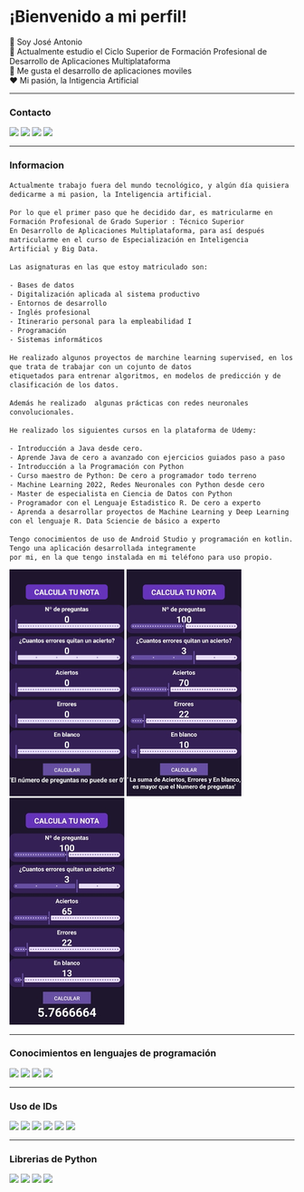 # ¡Bienvenido a mi perfil! 

:wave: Soy José Antonio   
:book: Actualmente estudio el Ciclo Superior de Formación Profesional de Desarrollo de Aplicaciones Multiplataforma  
:iphone: Me gusta el desarrollo de aplicaciones moviles  
:heart: Mi pasión, la Intigencia Artificial  

---
### Contacto
![](https://img.shields.io/badge/Email-red?style=flat)
![](https://img.shields.io/badge/Facebook-blue?style=flat)
![](https://img.shields.io/badge/Instagram-purple?style=flat)
![](https://img.shields.io/badge/Linkedin-blue?style=flat)  

---
### Informacion  
~~~
Actualmente trabajo fuera del mundo tecnológico, y algún día quisiera dedicarme a mi pasion, la Inteligencia artificial.  

Por lo que el primer paso que he decidido dar, es matricularme en Formación Profesional de Grado Superior : Técnico Superior 
En Desarrollo de Aplicaciones Multiplataforma, para así después matricularme en el curso de Especialización en Inteligencia 
Artificial y Big Data.  

Las asignaturas en las que estoy matriculado son:

- Bases de datos
- Digitalización aplicada al sistema productivo
- Entornos de desarrollo
- Inglés profesional
- Itinerario personal para la empleabilidad I
- Programación
- Sistemas informáticos

He realizado algunos proyectos de marchine learning supervised, en los que trata de trabajar con un cojunto de datos  
etiquetados para entrenar algoritmos, en modelos de predicción y de clasificación de los datos.
 
Además he realizado  algunas prácticas con redes neuronales convolucionales. 

He realizado los siguientes cursos en la plataforma de Udemy:

- Introducción a Java desde cero.
- Aprende Java de cero a avanzado con ejercicios guiados paso a paso
- Introducción a la Programación con Python
- Curso maestro de Python: De cero a programador todo terreno
- Machine Learning 2022, Redes Neuronales con Python desde cero
- Master de especialista en Ciencia de Datos con Python
- Programador con el Lenguaje Estadistico R. De cero a experto
- Aprenda a desarrollar proyectos de Machine Learning y Deep Learning con el lenguaje R. Data Sciencie de básico a experto

Tengo conocimientos de uso de Android Studio y programación en kotlin. Tengo una aplicación desarrollada integramente  
por mi, en la que tengo instalada en mi teléfono para uso propio.  
~~~
![](https://github.com/josantSR/josantSR/blob/main/1a.jpg)
![](https://github.com/josantSR/josantSR/blob/main/1b.jpg)
![](https://github.com/josantSR/josantSR/blob/main/1c.jpg)


---
### Conocimientos en lenguajes de programación
![](https://img.shields.io/badge/Java-orange?style=flat)
![](https://img.shields.io/badge/Python-blue?style=flat)
![](https://img.shields.io/badge/kotlin-purple?style=flat) 
![](https://img.shields.io/badge/R-red)

---
### Uso de IDs
![](https://img.shields.io/badge/Eclipse-purple?style=flat)
![](https://img.shields.io/badge/Visual%20Studio%20Code-blue?style=flat)
![](https://img.shields.io/badge/Apache%20NetBeans-red?style=flat)
![](https://img.shields.io/badge/IntelliJ%20IDEA-black?style=flat)
![](https://img.shields.io/badge/Android%20Studio-blue?style=flat)
![](https://img.shields.io/badge/RStudio-red)

---
### Librerias de Python
![](https://img.shields.io/badge/Pandas-blue)
![](https://img.shields.io/badge/Numpy-red)
![](https://img.shields.io/badge/Matplotlib-green)
![](https://img.shields.io/badge/Sklearn-black)



